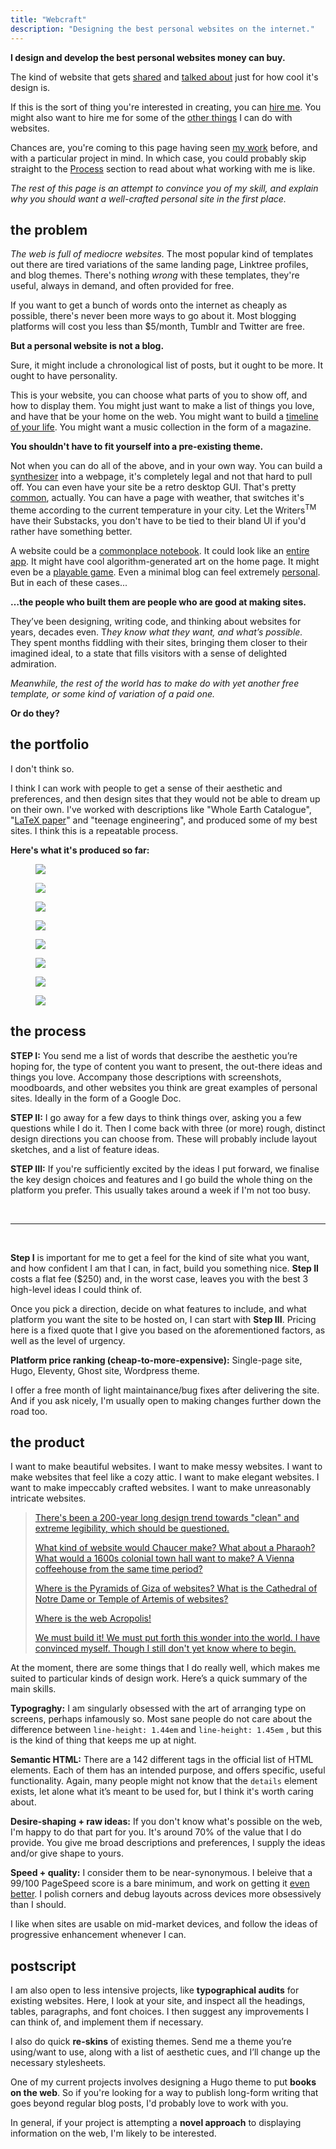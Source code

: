 ```yaml
---
title: "Webcraft"
description: "Designing the best personal websites on the internet."
---
```


**I design and develop the best personal websites money can buy.**

The kind of website that gets [shared](https://twitter.com/freeshreeda/status/1668389564799504386) and [talked about](https://twitter.com/ungatedcreative/status/1668442076407644161) just for how cool it's design is. 

If this is the sort of thing you're interested in creating, you can [hire me](https://twitter.com/joodaloop). You might also want to hire me for some of the [other things](#postscript) I can do with websites. 

Chances are, you're coming to this page having seen [my work](#the-portfolio) before, and with a particular project in mind. In which case, you could probably skip straight to the [Process](#the-process) section to read about what working with me is like. 

_The rest of this page is an attempt to convince you of my skill, and explain why you should want a well-crafted personal site in the first place._

## the problem

*The web is full of mediocre websites.* The most popular kind of templates out there are tired variations of the same landing page, Linktree profiles, and blog themes. There's nothing *wrong* with these templates, they're useful, always in demand, and often provided for free. 

If you want to get a bunch of words onto the internet as cheaply as possible, there's never been more ways to go about it. Most blogging platforms will cost you less than $5/month, Tumblr and Twitter are free. 


**But a personal website is not a blog.**

Sure, it might include a chronological list of posts, but it ought to be more. It ought to have personality. 

This is your website, you can choose what parts of you to show off, and how to display them. You might just want to make a list of things you love, and have that be your home on the web. You might want to build a [timeline of your life](https://colly.com/). You might want a music collection in the form of a magazine.  


**You shouldn't have to fit yourself into a pre-existing theme.**

Not when you can do all of the above, and in your own way. You can build a [synthesizer](https://brandnewbox.com/inthestacks/) into a webpage, it's completely legal and not that hard to pull off. You can even have your site be a retro desktop GUI. That's pretty [common](https://github.com/syxanash/syxanash.github.io/blob/development/src/resources/remote-desktops.json), actually. You can have a page with weather, that switches it's theme according to the current temperature in your city. Let the Writers<sup>TM</sup> have their Substacks, you don't have to be tied to their bland UI if you'd rather have	 something better. 

A website could be a [commonplace notebook](https://piperhaywood.com/). It could look like an [entire app](https://brianlovin.com/). It might have cool algorithm-generated art on the home page. It might even be a [playable game](https://nateparrott.com/). Even a minimal blog can feel extremely [personal](https://manuelmoreale.com/). But in each of these cases...

**…the people who built them are people who are good at making sites.** 

They’ve been designing, writing code, and thinking about websites for years, decades even. T*hey know what they want, and what’s possible.* They spent months fiddling with their sites, bringing them closer to their imagined ideal, to a state that fills visitors with a sense of delighted admiration.

*Meanwhile, the rest of the world has to make do with yet another free template, or some kind of variation of a paid one.*

**Or do they?**


## the portfolio

I don't think so. 

I think I can work with people to get a sense of their aesthetic and preferences, and then design sites that they would not be able to dream up on their own. I've worked with descriptions like "Whole Earth Catalogue", "[LaTeX paper](https://twitter.com/joodaloop/status/1654565087439380480)" and "teenage engineering", and produced some of my best sites. I think this is a repeatable process.

**Here's what it's produced so far:**

<div class=portfolio>
            <figure class=broad>
                <a href="https://atroyn.netlify.app"> <img src=/media/anton-2.jpg> </a>
            </figure>
            <figure class=broad>
                <a href="https://atroyn.netlify.app"> <img style="filter: brightness(106%)" src=/media/anton-1.jpg> </a>
            </figure>
            <figure class=broad>
                <a href="https://pradyu.netlfiy.app"> <img src=/media/pradyu-1.jpg> </a>
            </figure>
            <figure class=broad>
                <a href="https://joodaloop.com"> <img src=/media/joodaloop-2.jpg> </a>
            </figure>
             <figure class=broad>
                <a href="https://shreedasegan.com"> <img src=/media/shreeda-1.jpg> </a>
            </figure>
            <figure class=broad>
               <a href="https://v1.joodaloop.com"> <img src=/media/joodaloop-4.jpg> </a>
            </figure>
            <figure class=broad>
               <a href="https://gapat.io"> <img src=/media/gapat-1.jpg> </a>
            </figure>
            <figure class=broad>
               <a href="https://shreedasegan.com"> <img src=/media/shreeda-2.jpg> </a>
            </figure>
        </div>	

## the process

**STEP I:** You send me a list of words that describe the aesthetic you’re hoping for, the type of content you want to present, the out-there ideas and things you love. Accompany those descriptions with screenshots, moodboards, and other websites you think are great examples of personal sites. Ideally in the form of a Google Doc.

**STEP II:** I go away for a few days to think things over, asking you a few questions while I do it. Then I come back with three (or more) rough, distinct design directions you can choose from. These will probably include layout sketches, and a list of feature ideas. 

**STEP III:** If you're sufficiently excited by the ideas I put forward, we finalise the key design choices and features and I go build the whole thing on the platform you prefer. This usually takes around a week if I'm not too busy.

<br>

---

<br>

**Step I** is important for me to get a feel for the kind of site what you want, and how confident I am that I can, in fact, build you something nice. **Step II** costs a flat fee ($250) and, in the worst case, leaves you with the best 3 high-level ideas I could think of. 

Once you pick a direction, decide on what features to include, and what platform you want the site to be hosted on, I can start with **Step III**. Pricing here is a fixed quote that I give you based on the aforementioned factors, as well as the level of urgency. 

**Platform price ranking (cheap-to-more-expensive):** Single-page site, Hugo, Eleventy, Ghost site, Wordpress theme.

I offer a free month of light maintainance/bug fixes after delivering the site. And if you ask nicely, I'm usually open to making changes further down the road too.

## the product

I want to make beautiful websites. I want to make messy websites. I want to make websites that feel like a cozy attic. I want to make elegant websites. I want to make impeccably crafted websites. I want to make unreasonably intricate websites. 

<blockquote>
	<a href="https://twitter.com/simonsarris/status/1558083935208448000"><p>There's been a 200-year long design trend towards "clean" and extreme legibility, which should be questioned.</p>
	<p>What kind of website would Chaucer make? What about a Pharaoh? What would a 1600s colonial town hall want to make? A Vienna coffeehouse from the same time period?</p>
	<p> Where is the Pyramids of Giza of websites? What is the Cathedral of Notre Dame or Temple of Artemis of websites?</p>
	<p>Where is the web Acropolis!</p>
	<p>We must build it! We must put forth this wonder into the world. I have convinced myself. Though I still don't yet know where to begin.</p></a>
</blockquote>

At the moment, there are some things that I do really well, which makes me suited to particular kinds of design work. Here’s a quick summary of the main skills.

**Typograghy:** I am singularly obsessed with the art of arranging type on screens, perhaps infamously so. Most sane people do not care about the difference between ` line-height: 1.44em ` and ` line-height: 1.45em ` , but this is the kind of thing that keeps me up at night. 

**Semantic HTML:** There are a 142 different tags in the official list of HTML elements. Each of them has an intended purpose, and offers specific, useful functionality. Again, many people might not know that the `details` element exists, let alone what it’s meant to be used for, but I think it's worth caring about.

**Desire-shaping + raw ideas:** If you don't know what's possible on the web, I'm happy to do that part for you. It's around 70% of the value that I do provide. You give me broad descriptions and preferences, I supply the ideas and/or give shape to yours.

**Speed + quality:** I consider them to be near-synonymous. I beleive that a 99/100 PageSpeed score is a bare minimum, and work on getting it [even better](https://twitter.com/joodaloop/status/1655923954790416392?s=20). I polish corners and debug layouts across devices more obsessively than I should. 

I like when sites are usable on mid-market devices, and follow the ideas of progressive enhancement whenever I can. 


## postscript

I am also open to less intensive projects, like **typographical audits** for existing websites. Here, I look at your site, and inspect all the headings, tables, paragraphs, and font choices. I then suggest any improvements I can think of, and implement them if necessary. 

I also do quick **re-skins** of existing themes. Send me a theme you’re using/want to use, along with a list of aesthetic cues, and I’ll change up the necessary stylesheets. 

One of my current projects involves designing a Hugo theme to put **books on the web**. So if you're looking for a way to publish long-form writing that goes beyond regular blog posts, I'd probably love to work with you. 

In general, if your project is attempting a **novel approach** to displaying information on the web, I'm likely to be interested.


